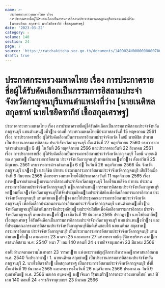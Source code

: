 ```yaml
---
name: >-
  ประกาศกระทรวงมหาดไทย เรื่อง
  การประกาศรายชื่อผู้ได้รับคัดเลือกเป็นกรรมการอิสลามประจำจังหวัดกาญจนบุรีแทนตำแหน่งที่ว่าง
  [นายเนติพล สกุลชาห์ นายไซยิดซากีย์ เชื้อสกุลเศรษฐ]
date: '2023-03-22'
category: ง
volume: 140
section: 24
page: 7
source: 'https://ratchakitcha.soc.go.th/documents/140D024N0000000000700.pdf'
draft: true
---
```


# ประกาศกระทรวงมหาดไทย เรื่อง การประกาศรายชื่อผู้ได้รับคัดเลือกเป็นกรรมการอิสลามประจำจังหวัดกาญจนบุรีแทนตำแหน่งที่ว่าง [นายเนติพล สกุลชาห์ นายไซยิดซากีย์ เชื้อสกุลเศรษฐ]

ประกาศกระทรวงมหาดไทย เรื่อง การประกาศรายชื่อผู้ได้รับคัดเลือกเป็นกรรมการอิสลามประจําจังหวัดกาญจนบุรี แทนตําแหนงที่วาง ตามที่ กระทรวงมหาดไทยมีประกาศลงวันที่ 15 พฤษภาคม 2561 เรื่อง การประกาศรายชื่อ ผู้ได้รับคัดเลือกเป็นกรรมการอิสลามประจําจังหวัด โดยมี นายลิขิต ปาทาน เป็นประธานกรรมการอิสลาม ประจําจังหวัดกาญจนบุรี ตั้งแต่วันที่ 27 พฤศจิกายน 2560 ครบวาระการดํารงตําแหนง 6 ป ในวันที่ 26 พฤศจิกายน 2566 และประกาศลงวันที่ 22 สิงหาคม 2561 เรื่อง การประกาศรายชื่อ ผู้ได้รับคัดเลือกเป็นกรรมการอิสลามประจําจังหวัดกาญจนบุรี โดยมี นายเนติพล สกุลชาห เป็นกรรมการอิสลาม ประจําจังหวัดกาญจนบุรี แทนตําแหนงที่วาง ตั้งแต่วันที่ 25 มิถุนายน 2561 ครบวาระการดํารงตําแหนง 6 ป ในวันที่ 26 พฤศจิกายน 2566 นั้น จังหวัดกาญจนบุรี แจงวา นายลิขิต ปาทาน ประธานกรรมการอิสลามประจําจังหวัดกาญจนบุรี เสียชีวิตเมื่อวันที่ 6 กันยายน 2565 ซึ่งกระทรวงมหาดไทยได้มีประกาศลงวันที่ 11 พฤศจิกายน 2565 เรื่อง การพนจากตําแหนงกรรมการอิสลามประจําจังหวัดกาญจนบุรี โดยให้นายลิขิต ปาทาน ประธานกรรมการอิสลามประจําจังหวัดกาญจนบุรี พนจากตําแหนงกรรมการอิสลามประจําจังหวัดกาญจนบุรี พรอมทั้งแจงจังหวัดกาญจนบุรีให้จัดประชุมอิหมามประจํามัสยิดเพื่อคัดเลือกกรรมการอิสลาม ประจําจังหวัดกาญจนบุรี แทนตําแหนงที่วาง และให้ประชุมคณะกรรมการอิสลามประจําจังหวัดกาญจนบุรี เพื่อคัดเลือกประธานกรรมการอิสลามประจําจังหวัดกาญจนบุรี แทนตําแหนงที่วาง จังหวัดกาญจนบุรีได้ดําเนินการจัดประชุมอิหมามประจํามัสยิดเพื่อคัดเลือกกรรมการอิสลาม ประจําจังหวัดกาญจนบุรี แทนตําแหนงที่วาง เมื่อวันที่ 19 ธันวาคม 2565 ปรากฏวา นายไซยิดซากีย เชื้อสกุลเศรษฐ ได้รับคัดเลือกเป็นกรรมการอิสลามประจําจังหวัดกาญจนบุรี แทนตําแหนงที่วาง และที่ประชุมคณะกรรมการอิสลามประจําจังหวัดกาญจนบุรีมีมติเห็นชอบให้ นายเนติพล สกุลชาห กรรมการอิสลาม ประจําจังหวัดกาญจนบุรี เป็นประธานกรรมการอิสลามประจําจังหวัดกาญจนบุรี แทนตําแหนงที่วาง ตามมาตรา 23 มาตรา 25 และมาตรา 27 แห่งพระราชบัญญัติการบริหาร องคกรศาสนาอิสลาม พ.ศ. 2540 ้ หนา 7 ่ เลม 140 ตอนที่ 24 ง ราชกิจจานุเบกษา 23 มีนาคม 2566

อาศัยอํานาจตามความในมาตรา 23 วรรคทาย แห่งพระราชบัญญัติการบริหารองคกรศาสนาอิสลาม พ.ศ. 2540 จึงประกาศวา 1. นายเนติพล สกุลชาห เป็นประธานกรรมการอิสลามประจําจังหวัดกาญจนบุรี 2. นายไซยิดซากีย เชื้อสกุลเศรษฐ เป็นกรรมการอิสลามประจําจังหวัดกาญจนบุรี ทั้งนี้ ตั้งแต่วันที่ 19 ธันวาคม 2565 และครบวาระในวันที่ 26 พฤศจิกายน 2566 ประกาศ ณ วันที่ 9 กุมภาพันธ พ.ศ. 2566 พลเอก อนุพงษ เผาจินดา รัฐมนตรีวาการกระทรวงมหาดไทย ้ หนา 8 ่ เลม 140 ตอนที่ 24 ง ราชกิจจานุเบกษา 23 มีนาคม 2566

